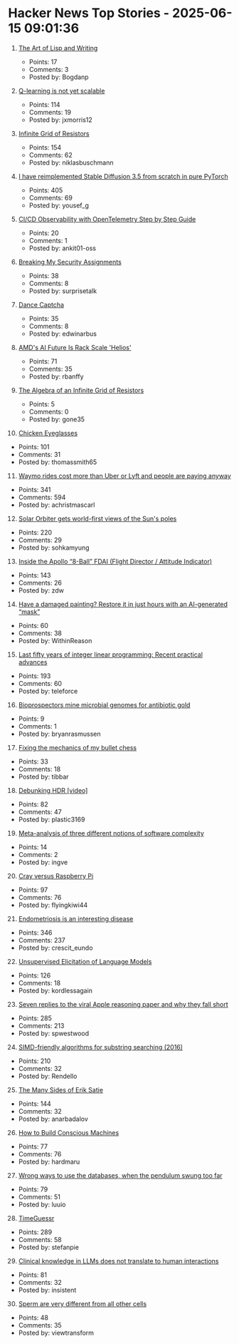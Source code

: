 # Hacker News Top Stories - 2025-06-15 09:01:36

1. [The Art of Lisp and Writing](https://www.dreamsongs.com/ArtOfLisp.html)
   - Points: 17
   - Comments: 3
   - Posted by: Bogdanp

2. [Q-learning is not yet scalable](https://seohong.me/blog/q-learning-is-not-yet-scalable/)
   - Points: 114
   - Comments: 19
   - Posted by: jxmorris12

3. [Infinite Grid of Resistors](https://www.mathpages.com/home/kmath668/kmath668.htm)
   - Points: 154
   - Comments: 62
   - Posted by: niklasbuschmann

4. [I have reimplemented Stable Diffusion 3.5 from scratch in pure PyTorch](https://github.com/yousef-rafat/miniDiffusion)
   - Points: 405
   - Comments: 69
   - Posted by: yousef_g

5. [CI/CD Observability with OpenTelemetry Step by Step Guide](https://signoz.io/blog/cicd-observability-with-opentelemetry/)
   - Points: 20
   - Comments: 1
   - Posted by: ankit01-oss

6. [Breaking My Security Assignments](https://www.akpain.net/blog/breaking-secnet-assignments/)
   - Points: 38
   - Comments: 8
   - Posted by: surprisetalk

7. [Dance Captcha](https://dance-captcha.vercel.app/)
   - Points: 35
   - Comments: 8
   - Posted by: edwinarbus

8. [AMD's AI Future Is Rack Scale 'Helios'](https://morethanmoore.substack.com/p/amds-ai-future-is-rack-scale-helios)
   - Points: 71
   - Comments: 35
   - Posted by: rbanffy

9. [The Algebra of an Infinite Grid of Resistors](https://www.mathpages.com/home/kmath669/kmath669.htm)
   - Points: 5
   - Comments: 0
   - Posted by: gone35

10. [Chicken Eyeglasses](https://en.wikipedia.org/wiki/Chicken_eyeglasses)
   - Points: 101
   - Comments: 31
   - Posted by: thomassmith65

11. [Waymo rides cost more than Uber or Lyft and people are paying anyway](https://techcrunch.com/2025/06/12/waymo-rides-cost-more-than-uber-or-lyft-and-people-are-paying-anyway/)
   - Points: 341
   - Comments: 594
   - Posted by: achristmascarl

12. [Solar Orbiter gets world-first views of the Sun's poles](https://www.esa.int/Science_Exploration/Space_Science/Solar_Orbiter/Solar_Orbiter_gets_world-first_views_of_the_Sun_s_poles)
   - Points: 220
   - Comments: 29
   - Posted by: sohkamyung

13. [Inside the Apollo “8-Ball” FDAI (Flight Director / Attitude Indicator)](https://www.righto.com/2025/06/inside-apollo-fdai.html)
   - Points: 143
   - Comments: 26
   - Posted by: zdw

14. [Have a damaged painting? Restore it in just hours with an AI-generated “mask”](https://news.mit.edu/2025/restoring-damaged-paintings-using-ai-generated-mask-0611)
   - Points: 60
   - Comments: 38
   - Posted by: WithinReason

15. [Last fifty years of integer linear programming: Recent practical advances](https://inria.hal.science/hal-04776866v1)
   - Points: 193
   - Comments: 60
   - Posted by: teleforce

16. [Bioprospectors mine microbial genomes for antibiotic gold](https://cen.acs.org/pharmaceuticals/drug-discovery/Bioprospectors-mine-microbial-genomes-antibiotic/103/web/2025/06)
   - Points: 9
   - Comments: 1
   - Posted by: bryanrasmussen

17. [Fixing the mechanics of my bullet chess](https://jacobbrazeal.wordpress.com/2025/06/14/fixing-the-mechanics-of-my-bullet-chess/)
   - Points: 33
   - Comments: 18
   - Posted by: tibbar

18. [Debunking HDR [video]](https://yedlin.net/DebunkingHDR/index.html)
   - Points: 82
   - Comments: 47
   - Posted by: plastic3169

19. [Meta-analysis of three different notions of software complexity](https://typesanitizer.com/blog/complexity-definitions.html)
   - Points: 14
   - Comments: 2
   - Posted by: ingve

20. [Cray versus Raspberry Pi](https://www.aardvark.co.nz/daily/2025/0611.shtml)
   - Points: 97
   - Comments: 76
   - Posted by: flyingkiwi44

21. [Endometriosis is an interesting disease](https://www.owlposting.com/p/endometriosis-is-an-incredibly-interesting)
   - Points: 346
   - Comments: 237
   - Posted by: crescit_eundo

22. [Unsupervised Elicitation of Language Models](https://arxiv.org/abs/2506.10139)
   - Points: 126
   - Comments: 18
   - Posted by: kordlessagain

23. [Seven replies to the viral Apple reasoning paper and why they fall short](https://garymarcus.substack.com/p/seven-replies-to-the-viral-apple)
   - Points: 285
   - Comments: 213
   - Posted by: spwestwood

24. [SIMD-friendly algorithms for substring searching (2016)](http://0x80.pl/notesen/2016-11-28-simd-strfind.html)
   - Points: 210
   - Comments: 32
   - Posted by: Rendello

25. [The Many Sides of Erik Satie](https://thereader.mitpress.mit.edu/the-many-sides-of-erik-satie/)
   - Points: 144
   - Comments: 32
   - Posted by: anarbadalov

26. [How to Build Conscious Machines](https://osf.io/preprints/thesiscommons/wehmg_v1)
   - Points: 77
   - Comments: 76
   - Posted by: hardmaru

27. [Wrong ways to use the databases, when the pendulum swung too far](https://www.luu.io/posts/2025-database-pendulum)
   - Points: 79
   - Comments: 51
   - Posted by: luuio

28. [TimeGuessr](https://timeguessr.com/)
   - Points: 289
   - Comments: 58
   - Posted by: stefanpie

29. [Clinical knowledge in LLMs does not translate to human interactions](https://arxiv.org/pdf/2504.18919)
   - Points: 81
   - Comments: 32
   - Posted by: insistent

30. [Sperm are very different from all other cells](https://www.bbc.com/future/article/20250613-untangling-the-mysteries-of-what-we-dont-know-about-sperm)
   - Points: 48
   - Comments: 35
   - Posted by: viewtransform

